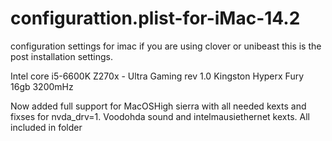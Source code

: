 # configurattion.plist-for-iMac-14.2

configuration settings for imac if you are using clover or unibeast
this is the post installation settings.

Intel core i5-6600K 
Z270x - Ultra Gaming rev 1.0
Kingston Hyperx Fury 16gb 3200mHz


Now added full support for MacOSHigh sierra with all needed kexts and fixses for nvda_drv=1. Voodohda sound and intelmausiethernet kexts. All included in folder
